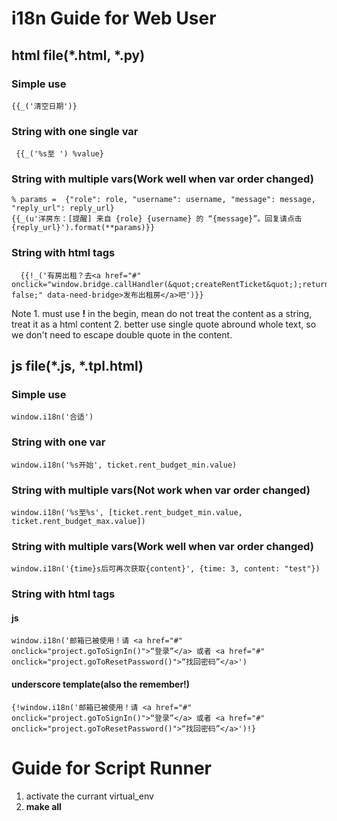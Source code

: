 # i18n Guide for Web User

## html file(*.html, *.py)

### Simple use
	
	{{_('清空日期')}

### String with one single var

	 {{_('%s至 ') %value}

### String with multiple vars(Work well when var order changed)

	% params =  {"role": role, "username": username, "message": message, "reply_url": reply_url}
	{{_(u'洋房东：[提醒] 来自 {role} {username} 的 “{message}”。回复请点击 {reply_url}').format(**params)}}
	
### String with html tags

	  {{!_('有房出租？去<a href="#" onclick="window.bridge.callHandler(&quot;createRentTicket&quot;);return false;" data-need-bridge>发布出租房</a>吧')}}
	 
Note
	1. must use **!** in the begin, mean do not treat the content as a string, treat it as a html content
	2. better use single quote abround whole text, so we don't need to escape double quote in the content.

	
## js file(*.js, *.tpl.html)

### Simple use

    window.i18n('合适') 	
	
### String with one var

    window.i18n('%s开始', ticket.rent_budget_min.value)

	
### String with multiple vars(Not work when var order changed)

    window.i18n('%s至%s', [ticket.rent_budget_min.value, ticket.rent_budget_max.value])
	

### String with multiple vars(Work well when var order changed)

    window.i18n('{time}s后可再次获取{content}', {time: 3, content: "test"})

	
### String with html tags

#### js

	window.i18n('邮箱已被使用！请 <a href="#" onclick="project.goToSignIn()">“登录”</a> 或者 <a href="#" onclick="project.goToResetPassword()">“找回密码”</a>')
	
#### underscore template(also the remember!)

	{!window.i18n('邮箱已被使用！请 <a href="#" onclick="project.goToSignIn()">“登录”</a> 或者 <a href="#" onclick="project.goToResetPassword()">“找回密码”</a>')!}

# Guide for Script Runner

1. activate the currant virtual_env
2. **make all**